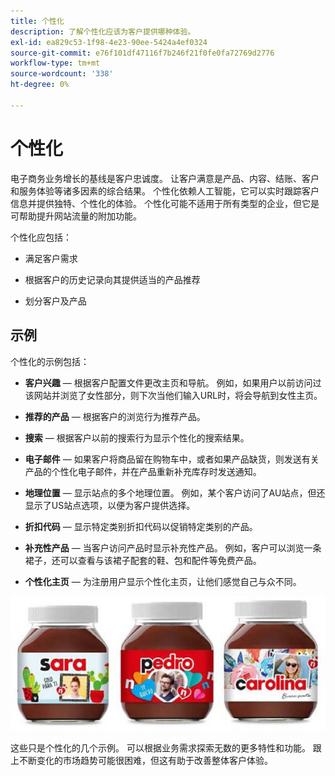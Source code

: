 ```yaml
---
title: 个性化
description: 了解个性化应该为客户提供哪种体验。
exl-id: ea829c53-1f98-4e23-90ee-5424a4ef0324
source-git-commit: e76f101df47116f7b246f21f0fe0fa72769d2776
workflow-type: tm+mt
source-wordcount: '338'
ht-degree: 0%

---
```


# 个性化

电子商务业务增长的基线是客户忠诚度。 让客户满意是产品、内容、结账、客户和服务体验等诸多因素的综合结果。 个性化依赖人工智能，它可以实时跟踪客户信息并提供独特、个性化的体验。 个性化可能不适用于所有类型的企业，但它是可帮助提升网站流量的附加功能。

个性化应包括：

- 满足客户需求

- 根据客户的历史记录向其提供适当的产品推荐

- 划分客户及产品

## 示例

个性化的示例包括：

- **客户兴趣** — 根据客户配置文件更改主页和导航。 例如，如果用户以前访问过该网站并浏览了女性部分，则下次当他们输入URL时，将会导航到女性主页。

- **推荐的产品** — 根据客户的浏览行为推荐产品。

- **搜索** — 根据客户以前的搜索行为显示个性化的搜索结果。

- **电子邮件** — 如果客户将商品留在购物车中，或者如果产品缺货，则发送有关产品的个性化电子邮件，并在产品重新补充库存时发送通知。

- **地理位置** — 显示站点的多个地理位置。 例如，某个客户访问了AU站点，但还显示了US站点选项，以便为客户提供选择。

- **折扣代码** — 显示特定类别折扣代码以促销特定类别的产品。

- **补充性产品** — 当客户访问产品时显示补充性产品。 例如，客户可以浏览一条裙子，还可以查看与该裙子配套的鞋、包和配件等免费产品。

- **个性化主页** — 为注册用户显示个性化主页，让他们感觉自己与众不同。

![个性化产品示例](../../assets/playbooks/personalization-example.png)

这些只是个性化的几个示例。 可以根据业务需求探索无数的更多特性和功能。 跟上不断变化的市场趋势可能很困难，但这有助于改善整体客户体验。
